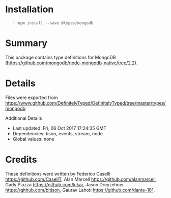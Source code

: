 # Installation
> `npm install --save @types/mongodb`

# Summary
This package contains type definitions for MongoDB (https://github.com/mongodb/node-mongodb-native/tree/2.2).

# Details
Files were exported from https://www.github.com/DefinitelyTyped/DefinitelyTyped/tree/master/types/mongodb

Additional Details
 * Last updated: Fri, 06 Oct 2017 17:24:35 GMT
 * Dependencies: bson, events, stream, node
 * Global values: none

# Credits
These definitions were written by Federico Caselli <https://github.com/CaselIT>, Alan Marcell <https://github.com/alanmarcell>, Gady Piazza <https://github.com/kikar>, Jason Dreyzehner <https://github.com/bitjson>, Gaurav Lahoti <https://github.com/dante-101>.
